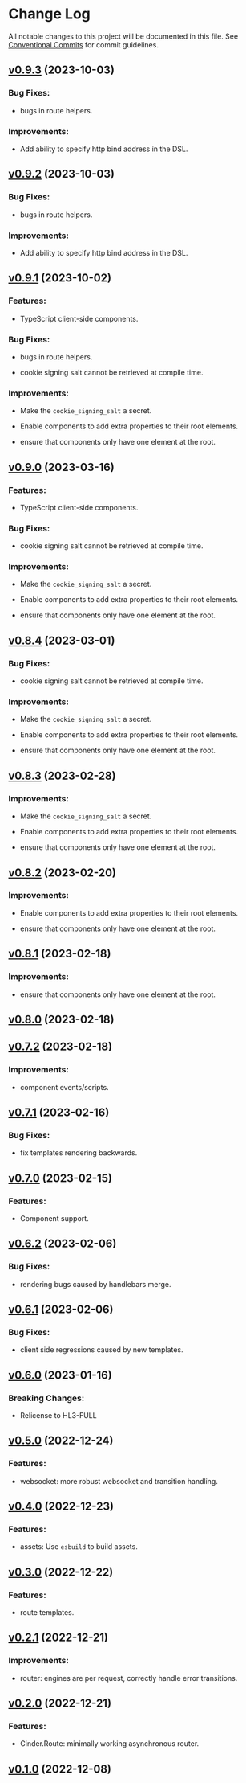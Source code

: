 # Change Log

All notable changes to this project will be documented in this file.
See [Conventional Commits](Https://conventionalcommits.org) for commit guidelines.

<!-- changelog -->

## [v0.9.3](https://harton.dev/cinder/cinder/compare/v0.9.2...v0.9.3) (2023-10-03)

### Bug Fixes:

- bugs in route helpers.

### Improvements:

- Add ability to specify http bind address in the DSL.

## [v0.9.2](https://harton.dev/cinder/cinder/compare/v0.9.1...v0.9.2) (2023-10-03)

### Bug Fixes:

- bugs in route helpers.

### Improvements:

- Add ability to specify http bind address in the DSL.

## [v0.9.1](https://harton.dev/cinder/cinder/compare/v0.9.0...v0.9.1) (2023-10-02)

### Features:

- TypeScript client-side components.

### Bug Fixes:

- bugs in route helpers.

- cookie signing salt cannot be retrieved at compile time.

### Improvements:

- Make the `cookie_signing_salt` a secret.

- Enable components to add extra properties to their root elements.

- ensure that components only have one element at the root.

## [v0.9.0](https://gitlab.com/jimsy/cinder/compare/v0.8.4...v0.9.0) (2023-03-16)

### Features:

- TypeScript client-side components.

### Bug Fixes:

- cookie signing salt cannot be retrieved at compile time.

### Improvements:

- Make the `cookie_signing_salt` a secret.

- Enable components to add extra properties to their root elements.

- ensure that components only have one element at the root.

## [v0.8.4](https://gitlab.com/jimsy/cinder/compare/v0.8.3...v0.8.4) (2023-03-01)

### Bug Fixes:

- cookie signing salt cannot be retrieved at compile time.

### Improvements:

- Make the `cookie_signing_salt` a secret.

- Enable components to add extra properties to their root elements.

- ensure that components only have one element at the root.

## [v0.8.3](https://gitlab.com/jimsy/cinder/compare/v0.8.2...v0.8.3) (2023-02-28)

### Improvements:

- Make the `cookie_signing_salt` a secret.

- Enable components to add extra properties to their root elements.

- ensure that components only have one element at the root.

## [v0.8.2](https://gitlab.com/jimsy/cinder/compare/v0.8.1...v0.8.2) (2023-02-20)

### Improvements:

- Enable components to add extra properties to their root elements.

- ensure that components only have one element at the root.

## [v0.8.1](https://gitlab.com/jimsy/cinder/compare/v0.8.0...v0.8.1) (2023-02-18)

### Improvements:

- ensure that components only have one element at the root.

## [v0.8.0](https://gitlab.com/jimsy/cinder/compare/v0.7.2...v0.8.0) (2023-02-18)

## [v0.7.2](https://gitlab.com/jimsy/cinder/compare/v0.7.1...v0.7.2) (2023-02-18)

### Improvements:

- component events/scripts.

## [v0.7.1](https://gitlab.com/jimsy/cinder/compare/v0.7.0...v0.7.1) (2023-02-16)

### Bug Fixes:

- fix templates rendering backwards.

## [v0.7.0](https://gitlab.com/jimsy/cinder/compare/v0.6.2...v0.7.0) (2023-02-15)

### Features:

- Component support.

## [v0.6.2](https://gitlab.com/jimsy/cinder/compare/v0.6.1...v0.6.2) (2023-02-06)

### Bug Fixes:

- rendering bugs caused by handlebars merge.

## [v0.6.1](https://gitlab.com/jimsy/cinder/compare/v0.6.0...v0.6.1) (2023-02-06)

### Bug Fixes:

- client side regressions caused by new templates.

## [v0.6.0](https://gitlab.com/jimsy/cinder/compare/v0.5.0...v0.6.0) (2023-01-16)

### Breaking Changes:

- Relicense to HL3-FULL

## [v0.5.0](https://gitlab.com/jimsy/cinder/compare/v0.4.0...v0.5.0) (2022-12-24)

### Features:

- websocket: more robust websocket and transition handling.

## [v0.4.0](https://gitlab.com/jimsy/cinder/compare/v0.3.0...v0.4.0) (2022-12-23)

### Features:

- assets: Use `esbuild` to build assets.

## [v0.3.0](https://gitlab.com/jimsy/cinder/compare/v0.2.1...v0.3.0) (2022-12-22)

### Features:

- route templates.

## [v0.2.1](https://gitlab.com/jimsy/cinder/compare/v0.2.0...v0.2.1) (2022-12-21)

### Improvements:

- router: engines are per request, correctly handle error transitions.

## [v0.2.0](https://gitlab.com/jimsy/cinder/compare/v0.1.0...v0.2.0) (2022-12-21)

### Features:

- Cinder.Route: minimally working asynchronous router.

## [v0.1.0](https://gitlab.com/jimsy/cinder/compare/v0.1.0...v0.1.0) (2022-12-08)
